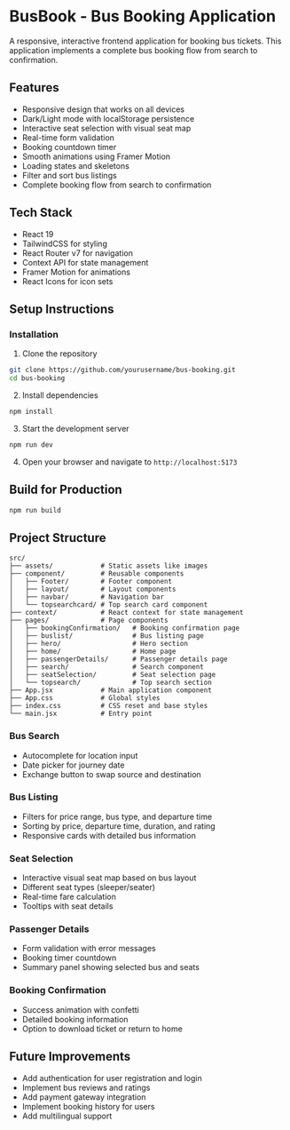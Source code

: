 # BusBook - Bus Booking Application

A responsive, interactive frontend application for booking bus tickets. This application implements a complete bus booking flow from search to confirmation.
       
## Features

- Responsive design that works on all devices
- Dark/Light mode with localStorage persistence
- Interactive seat selection with visual seat map
- Real-time form validation
- Booking countdown timer
- Smooth animations using Framer Motion
- Loading states and skeletons
- Filter and sort bus listings
- Complete booking flow from search to confirmation



## Tech Stack

- React 19
- TailwindCSS for styling
- React Router v7 for navigation
- Context API for state management
- Framer Motion for animations
- React Icons for icon sets

## Setup Instructions


### Installation

1. Clone the repository

```bash
git clone https://github.com/yourusername/bus-booking.git
cd bus-booking
```

2. Install dependencies

```bash
npm install

```

3. Start the development server

```bash
npm run dev

```

4. Open your browser and navigate to `http://localhost:5173`

## Build for Production

```bash
npm run build

```

## Project Structure

```
src/
├── assets/            # Static assets like images
├── component/         # Reusable components
│   ├── Footer/        # Footer component
│   ├── layout/        # Layout components
│   ├── navbar/        # Navigation bar
│   └── topsearchcard/ # Top search card component
├── context/           # React context for state management
├── pages/             # Page components
│   ├── bookingConfirmation/   # Booking confirmation page
│   ├── buslist/               # Bus listing page
│   ├── hero/                  # Hero section
│   ├── home/                  # Home page
│   ├── passengerDetails/      # Passenger details page
│   ├── search/                # Search component
│   ├── seatSelection/         # Seat selection page
│   └── topsearch/             # Top search section
├── App.jsx            # Main application component
├── App.css            # Global styles
├── index.css          # CSS reset and base styles
└── main.jsx           # Entry point
```



### Bus Search

- Autocomplete for location input
- Date picker for journey date
- Exchange button to swap source and destination

### Bus Listing

- Filters for price range, bus type, and departure time
- Sorting by price, departure time, duration, and rating
- Responsive cards with detailed bus information

### Seat Selection

- Interactive visual seat map based on bus layout
- Different seat types (sleeper/seater)
- Real-time fare calculation
- Tooltips with seat details

### Passenger Details

- Form validation with error messages
- Booking timer countdown
- Summary panel showing selected bus and seats

### Booking Confirmation

- Success animation with confetti
- Detailed booking information
- Option to download ticket or return to home


## Future Improvements

- Add authentication for user registration and login
- Implement bus reviews and ratings
- Add payment gateway integration
- Implement booking history for users
- Add multilingual support


